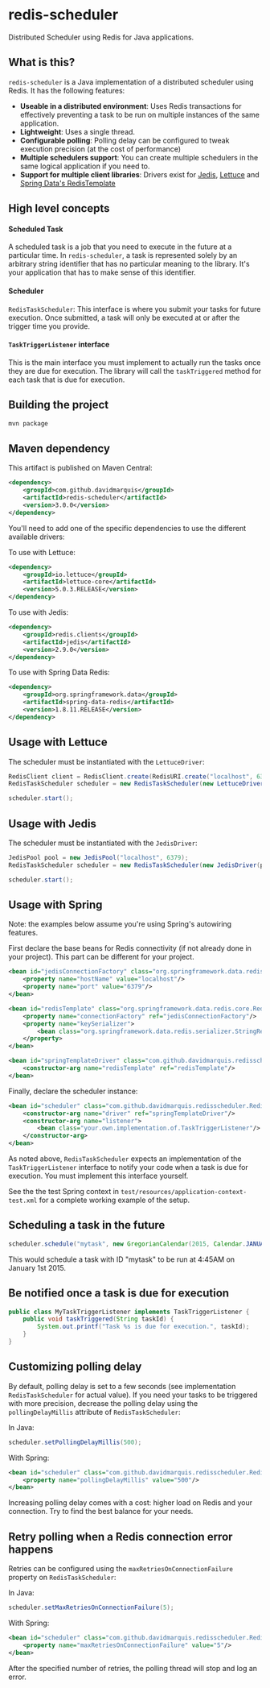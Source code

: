 redis-scheduler
===============

Distributed Scheduler using Redis for Java applications.

What is this?
-------------

`redis-scheduler` is a Java implementation of a distributed scheduler using Redis. It has the following features:

 - **Useable in a distributed environment**: Uses Redis transactions for effectively preventing a task to be run on
 multiple instances of the same application.
 - **Lightweight**: Uses a single thread.
 - **Configurable polling**: Polling delay can be configured to tweak execution precision (at the cost of performance)
 - **Multiple schedulers support**: You can create multiple schedulers in the same logical application if you need to.
 - **Support for multiple client libraries**: Drivers exist for [Jedis](https://github.com/xetorthio/jedis), [Lettuce](https://lettuce.io/) and [Spring Data's RedisTemplate](https://projects.spring.io/spring-data-redis/)

High level concepts
-------------------

#### Scheduled Task

A scheduled task is a job that you need to execute in the future at a particular time.
In `redis-scheduler`, a task is represented solely by an arbitrary string identifier that has no particular meaning to the library.
It's your application that has to make sense of this identifier.

#### Scheduler

`RedisTaskScheduler`: This interface is where you submit your tasks for future execution.  Once submitted, a task will only be
executed at or after the trigger time you provide.

#### `TaskTriggerListener` interface

This is the main interface you must implement to actually run the tasks once they are due for execution. The library will
call the `taskTriggered` method for each task that is due for execution.


Building the project
--------------------

``` bash
mvn package
```

Maven dependency
----------------

This artifact is published on Maven Central:

``` xml
<dependency>
    <groupId>com.github.davidmarquis</groupId>
    <artifactId>redis-scheduler</artifactId>
    <version>3.0.0</version>
</dependency>
```

You'll need to add one of the specific dependencies to use the different available drivers:

To use with Lettuce:

``` xml
<dependency>
    <groupId>io.lettuce</groupId>
    <artifactId>lettuce-core</artifactId>
    <version>5.0.3.RELEASE</version>
</dependency>
```

To use with Jedis:

``` xml
<dependency>
    <groupId>redis.clients</groupId>
    <artifactId>jedis</artifactId>
    <version>2.9.0</version>
</dependency>
```

To use with Spring Data Redis:

``` xml
<dependency>
    <groupId>org.springframework.data</groupId>
    <artifactId>spring-data-redis</artifactId>
    <version>1.8.11.RELEASE</version>
</dependency>
```


Usage with Lettuce
------------------

The scheduler must be instantiated with the `LettuceDriver`:

``` java
RedisClient client = RedisClient.create(RedisURI.create("localhost", 6379));
RedisTaskScheduler scheduler = new RedisTaskScheduler(new LettuceDriver(client), new YourTaskTriggerListener());

scheduler.start();
```

Usage with Jedis
----------------

The scheduler must be instantiated with the `JedisDriver`:

``` java
JedisPool pool = new JedisPool("localhost", 6379);
RedisTaskScheduler scheduler = new RedisTaskScheduler(new JedisDriver(pool), new YourTaskTriggerListener());

scheduler.start();
```

Usage with Spring
-----------------

Note: the examples below assume you're using Spring's autowiring features.

First declare the base beans for Redis connectivity (if not already done in your project). This part can be different
for your project.

``` xml
<bean id="jedisConnectionFactory" class="org.springframework.data.redis.connection.jedis.JedisConnectionFactory">
    <property name="hostName" value="localhost"/>
    <property name="port" value="6379"/>
</bean>

<bean id="redisTemplate" class="org.springframework.data.redis.core.RedisTemplate">
    <property name="connectionFactory" ref="jedisConnectionFactory"/>
    <property name="keySerializer">
        <bean class="org.springframework.data.redis.serializer.StringRedisSerializer"/>
    </property>
</bean>

<bean id="springTemplateDriver" class="com.github.davidmarquis.redisscheduler.drivers.spring.RedisTemplateDriver">
    <constructor-arg name="redisTemplate" ref="redisTemplate"/>
</bean>
```

Finally, declare the scheduler instance:

``` xml
<bean id="scheduler" class="com.github.davidmarquis.redisscheduler.RedisTaskScheduler">
    <constructor-arg name="driver" ref="springTemplateDriver"/>
    <constructor-arg name="listener">
        <bean class="your.own.implementation.of.TaskTriggerListener"/>
    </constructor-arg>
</bean>
```

As noted above, `RedisTaskScheduler` expects an implementation of the `TaskTriggerListener` interface to notify your code when a task is due for execution. You must implement this interface yourself.

See the the test Spring context in `test/resources/application-context-test.xml` for a complete working example of the setup.


Scheduling a task in the future
-------------------------------

``` java
scheduler.schedule("mytask", new GregorianCalendar(2015, Calendar.JANUARY, 1, 4, 45, 0));
```

This would schedule a task with ID "mytask" to be run at 4:45AM on January 1st 2015.

Be notified once a task is due for execution
--------------------------------------------

``` java
public class MyTaskTriggerListener implements TaskTriggerListener {
    public void taskTriggered(String taskId) {
        System.out.printf("Task %s is due for execution.", taskId);
    }
}
```

Customizing polling delay
----------------------------------

By default, polling delay is set to a few seconds (see implementation `RedisTaskScheduler` for actual value). If
you need your tasks to be triggered with more precision, decrease the polling delay using the `pollingDelayMillis` attribute of `RedisTaskScheduler`:

In Java:

``` java
scheduler.setPollingDelayMillis(500);
```

With Spring:

``` xml
<bean id="scheduler" class="com.github.davidmarquis.redisscheduler.RedisTaskScheduler">
    <property name="pollingDelayMillis" value="500"/>
</bean>
```

Increasing polling delay comes with a cost: higher load on Redis and your connection.
Try to find the best balance for your needs.

Retry polling when a Redis connection error happens
---------------------------------------------------

Retries can be configured using the `maxRetriesOnConnectionFailure` property on `RedisTaskScheduler`:

In Java:

``` java
scheduler.setMaxRetriesOnConnectionFailure(5);
```

With Spring:

``` xml
<bean id="scheduler" class="com.github.davidmarquis.redisscheduler.RedisTaskScheduler">
    <property name="maxRetriesOnConnectionFailure" value="5"/>
</bean>
```

After the specified number of retries, the polling thread will stop and log an error.
